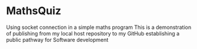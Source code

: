 # MathsQuiz
Using socket connection in a simple maths program
This is a demonstration of publishing from my local host repository to my GitHub establishing a public pathway for Software development
